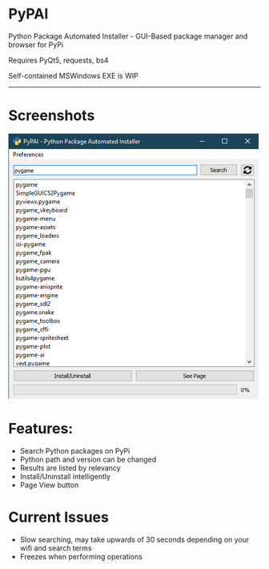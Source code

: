 # PyPAI
Python Package Automated Installer - GUI-Based package manager and browser for PyPi

Requires PyQt5, requests, bs4

Self-contained MSWindows EXE is WIP

---

# Screenshots
![Screenshot](image.png "Screenshot")

# Features:
- Search Python packages on PyPi
- Python path and version can be changed
- Results are listed by relevancy
- Install/Uninstall intelligently
- Page View button

# Current Issues
- Slow searching, may take upwards of 30 seconds depending on your wifi and search terms
- Freezes when performing operations

